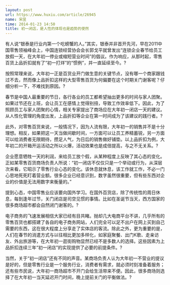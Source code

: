 ```yaml
---
layout: post
url: https://www.huxiu.com/article/26945
name: 宋昱
time: 2014-01-23 14:50
title: 初一闭店，是人性的体现也是趋势的使然
---
```

有人说“银泰是行业内第一个吃螃蟹的人。”其实，银泰并非首开先河，早在2011中国零售领袖峰会上，中国连锁经营协会会长郭戈平就曾发出“连锁企业春节给员工放假一天，在大年初一停业或缩短营业时间”的倡议。作为响应，从那时起，零售百货上品折扣就有了“初一打烊”的“惯例”，并一直延续至今。?

按照常理来说，大年初一正是百货业开门做生意的关键节点，没有哪一个商家跟钱过不去，然而像上品折扣这样的大型零售百货为何偏要在这个时期关门谢客呢？仔细分析一下，不难找到原因。?

春节是中国人最重要的节日，各行各业的员工都希望抽出更多的时间与家人团聚。如果过节还在上班，会让员工在感情上觉得别扭，导致工作效率低下。因此，为了照顾员工与家人团聚的心情，相关专家提出了商场应在大年初一闭店一天的建议。从人性化管理的角度出发，上品折扣等企业在第一时间成为了该建议的践行者。?

此外，对零售百货来说，一般情况下，因为人流有限，大年初一的销售并不是十分理想。相反，如果把这一天当做间歇时间，一方面可以让员工养精蓄锐，另一方面可以给消费者无限期待，攒足人气，为日后的销售做好铺垫。以上品折扣为例，大年初二的开箱开运活动之所以火爆，活动效果也是成倍提高，与之不无关系。?

企业愿意牺牲一天的利润，来给员工放个假，从某种程度上反映了其心态的变化。正如某零售百货商场负责人所说：“初一闭店不仅仅只是一个举动或行为，从深层次来看，它昭示了零售行业心态的变化。该休息就休息，该工作就工作，不必一门心思地死死盯着营业额。很多企业已经意识到，数字虽然很重要，但有些东西对企业的价值是无法用数字来衡量的。”

提到心态，中国零售业应该要向国外学习。在国外百货店，除了传统性的周日休息，每到逢年过节，关门闭店是司空见惯的事情。比如在圣诞节当天，西方国家的很多商场超市都会自然闭门谢客的。?

电子商务的飞速发展相信大家已经有目共睹。抛却几大电商平台不讲，几乎所有的零售百货也都搭建了各自的电子商务网站，人们完全可以足不出户在网上买到自己需要的东西，这在很大程度上分享走了实体店的客流。除此之外，更为重要的是，人们在春节的消遣方式与以往相比更加多样化，如家庭聚餐、出门K歌、走亲访友、外出旅游等，在大年初一逛街购物显然已经不是多数人的选择。这些因素为上品折扣连续三年“初一闭店”的实现提供了必要的前提条件。?

当然，关于“初一闭店”还有不同的声音。某商场负责人认为大年初一不营业的提议是好的，但是零售行业是一个服务行业，消费者有需求，就必须时刻准备着服务；还有些市民说，大年初一商场超市不开门会给生活带来不便。因此，很多商场则选择了在大年初一当天延迟开门时间，晚上提前关门的平衡做法。?


